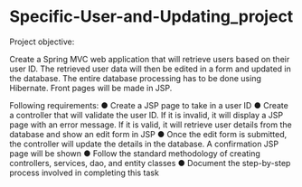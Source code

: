 # Specific-User-and-Updating_project
Project objective:

Create a Spring MVC web application that will retrieve users based on their user ID. The retrieved user data will then be edited in a form and updated in the database. 
The entire database processing has to be done using Hibernate. Front pages will be made in JSP.

Following requirements:
● Create a JSP page to take in a user ID
● Create a controller that will validate the user ID. If it is invalid, it will display a JSP page with an error message. If it is valid, it will retrieve user details from the database and show an edit form in JSP
● Once the edit form is submitted, the controller will update the details in the database. A confirmation JSP page will be shown
● Follow the standard methodology of creating controllers, services, dao, and entity classes
● Document the step-by-step process involved in completing this task
